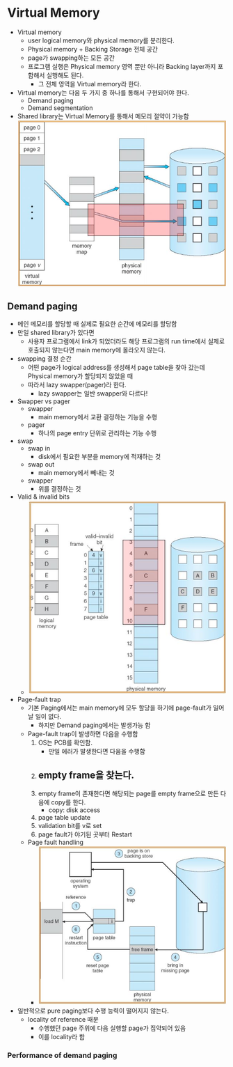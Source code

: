 # Virtual Memory
- Virtual memory
    - user logical memory와 physical memory를 분리한다.
    - Physical memory + Backing Storage 전체 공간
    - page가 swapping하는 모든 공간
    - 프로그램 실행은 Physical memory 영역 뿐만 아니라 Backing layer까지 포함해서 실행해도 된다.
        - 그 전체 영역을 Virtual memory라 한다.
- Virtual memory는 다음 두 가지 중 하나를 통해서 구현되어야 한다.
    - Demand paging 
    - Demand segmentation
- Shared library는 Virtual Memory를 통해서 메모리 절약이 가능함
![Virtual-memory-structure](./img/Virtual-memory-structure.JPG)

## Demand paging
- 메인 메모리를 할당할 때 실제로 필요한 순간에 메모리를 할당함
- 만일 shared library가 있다면
    - 사용자 프로그램에서 link가 되었더라도 해당 프로그램의 run time에서 실제로 호출되지 않는다면 main memory에 올라오지 않는다.
- swapping 결정 순간
    - 어떤 page가 logical address를 생성해서 page table을 찾아 갔는데 Physical memory가 할당되지 않았을 때
    - 따라서 lazy swapper(pager)라 한다.
        - lazy swapper는 일반 swapper와 다르다!
- Swapper vs pager
    - swapper
        - main memory에서 교환 결정하는 기능을 수행
    - pager
        - 하나의 page entry 단위로 관리하는 기능 수행
- swap
    - swap in
        - disk에서 필요한 부분을 memory에 적재하는 것
    - swap out
        - main memory에서 빼내는 것
    - swapper
        - 위를 결정하는 것
- Valid & invalid bits
    - ![Exampe-Demand-Page-table-Valid-invalid-bits](./img/Exampe-Demand-Page-table-Valid-invalid-bits.JPG)
- Page-fault trap
    - 기본 Paging에서는 main memory에 모두 할당을 하기에 page-fault가 일어날 일이 없다.
        - 하지만 Demand paging에서는 발생가능 함
    - Page-fault trap이 발생하면 다음을 수행함
        1. OS는 PCB를 확인함.
            - 만일 에러가 발생한다면 다음을 수행함
        2. empty frame을 찾는다.
            - 
        3. empty frame이 존재한다면 해당되는 page를 empty frame으로 만든 다음에 copy를 한다.
            - copy: disk access
        4. page table update
        5. validation bit를 v로 set
        6. page fault가 야기된 곳부터 Restart
    - Page fault handling
        - ![Demand-Page-fault-handling](./img/Demand-Page-fault-handling.JPG)
- 일반적으로 pure paging보다 수행 능력이 떨어지지 않는다.
    - locality of reference 때문
        - 수행했던 page 주위에 다음 실행할 page가 집약되어 있음
        - 이를 locality라 함
        
### Performance of demand paging